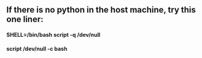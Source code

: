 ## If there is no python in the host machine, try this one liner:

#### SHELL=/bin/bash script -q /dev/null

#### script /dev/null -c bash
